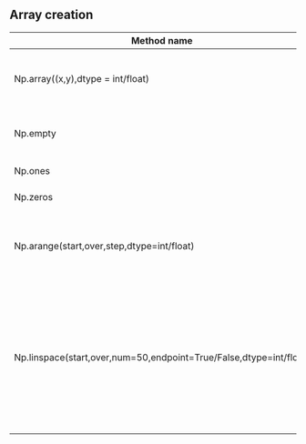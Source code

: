 ## Array creation

|Method name|Function|
|-----------|--------|
|Np.array((x,y),dtype = int/float)| creates an array with the given values. Ex- > np.array([[1,2,3],[4,5,6]])|
|Np.empty 			| creates an empty array of given size filled with random values|
|Np.ones			| creates an array with 1's only				|
|Np.zeros			| creates an array with 0's only 				|
|Np.arange(start,over,step,dtype=int/float)| creates an array with start value iterates till the end value and steps over by the given step value|
|Np.linspace(start,over,num=50,endpoint=True/False,dtype=int/float)| creates an array with given start and stop value and contains the number of elements specified. By default, it is 50. endpoint if declared true includes the stop value else excludes it.|


